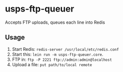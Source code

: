 # usps-ftp-queuer

Accepts FTP uploads, queues each line into Redis

## Usage

1. Start Redis: `redis-server /usr/local/etc/redis.conf`
2. Start this: `lein run -m usps-ftp-queuer.core`.
3. FTP in: `ftp -P 2221 ftp://admin:admin@localhost`
4. Upload a file: `put path/to/local remote`
